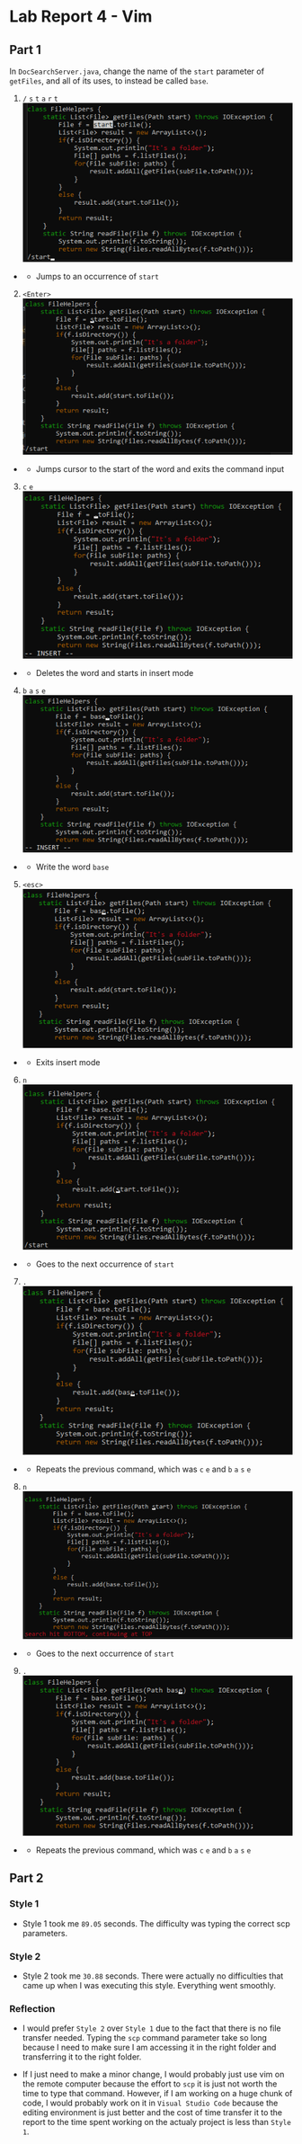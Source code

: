 # Lab Report 4 - Vim

## Part 1

In ``DocSearchServer.java``, change the name of the ``start`` parameter of ``getFiles``, and all of its uses, to instead be called ``base``.

1. ``/`` ``s`` ``t`` ``a`` ``r`` ``t``\
![Image](images/p1.png)
- - Jumps to an occurrence of ``start`` 

2. ``<Enter>``\
![Image](images/p2.png)
- - Jumps cursor to the start of the word and exits the command input

3. ``c`` ``e``\
![Image](images/p3.png)
- - Deletes the word and starts in insert mode

4. ``b`` ``a`` ``s`` ``e``\
![Image](images/p4.png)
- - Write the word ``base``

5. ``<esc>``\
![Image](images/p5.png)
- - Exits insert mode

6. ``n``\
![Image](images/p6.png)
- - Goes to the next occurrence of ``start``

7. ``.``\
![Image](images/p7.png)
- - Repeats the previous command, which was ``c`` ``e`` and ``b`` ``a`` ``s`` ``e``

8. ``n``\
![Image](images/p10.png)
- -  Goes to the next occurrence of ``start``

9. ``.``\
![Image](images/p11.png)
- - Repeats the previous command, which was ``c`` ``e`` and ``b`` ``a`` ``s`` ``e``

## Part 2

### Style 1
- Style 1 took me ``89.05`` seconds. The difficulty was typing the correct scp parameters.

### Style 2
- Style 2 took me ``30.88`` seconds. There were actually no difficulties that came up when I was executing this style. Everything went smoothly.

### Reflection
- I would prefer ``Style 2`` over ``Style 1`` due to the fact that there is no file transfer needed. Typing the ``scp`` command parameter take so long because I need to make sure I am accessing it in the right folder and transferring it to the right folder.

- If I just need to make a minor change, I would probably just use vim on the remote computer because the effort to ``scp`` it is just not worth the time to type that command. However, if I am working on a huge chunk of code, I would probably work on it in ``Visual Studio Code`` because the editing environment is just better and the cost of time transfer it to the report to the time spent working on the actualy project is less than ``Style 1``.














